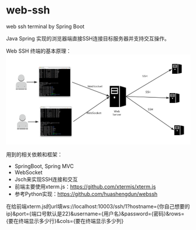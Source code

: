 # web-ssh
web ssh terminal by Spring Boot

Java Spring 实现的浏览器端直接SSH连接目标服务器并支持交互操作。

Web SSH 终端的基本原理：
![](preview/WebSSH.png)

用到的相关依赖和框架：
* SpringBoot, Spring MVC
* WebSocket
* Jsch来实现SSH连接和交互
* 前端主要使用xterm.js：https://github.com/xtermjs/xterm.js
* 参考Python实现：https://github.com/huashengdun/webssh

在给前端xterm.js的url填ws://localhost:10003/ssh/1?hostname={你自己想要的ip}&port={端口号默认是22}&username={用户名}&password={密码}&rows={要在终端显示多少行}&cols={要在终端显示多少列}
